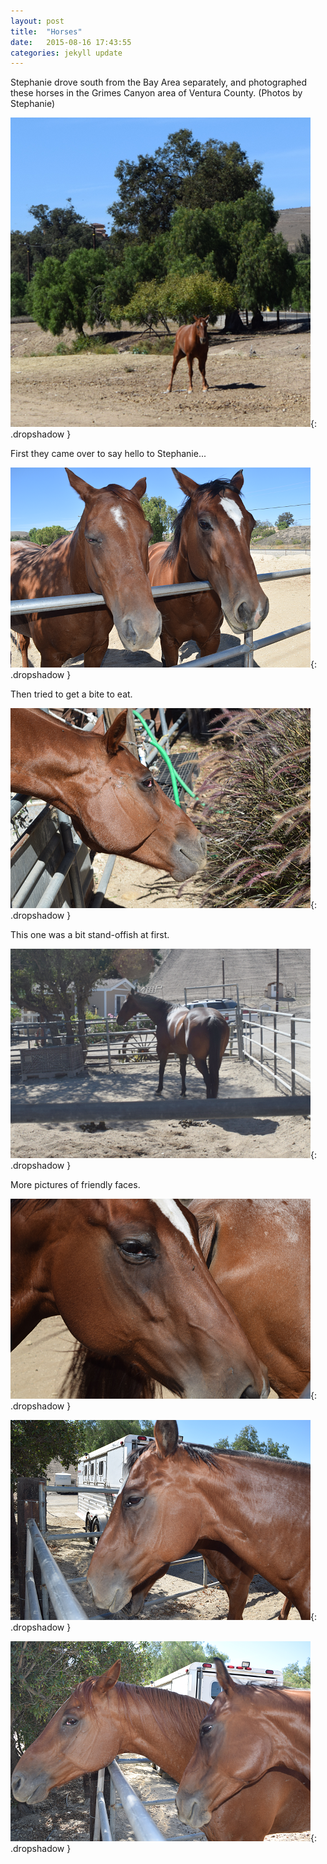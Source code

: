 ```yaml
---
layout: post
title:  "Horses"
date:   2015-08-16 17:43:55
categories: jekyll update
---
```

Stephanie drove south from the Bay Area separately, and photographed these horses in the Grimes Canyon area of Ventura County.  (Photos by Stephanie)  


![Horse in Distance](/images/2015-08-16_horses/distant_horse.png){: .dropshadow }  

First they came over to say hello to Stephanie...  

![Two horses at a fence](/images/2015-08-16_horses/two_horses.png){: .dropshadow }

Then tried to get a bite to eat.  

![Horse behind fence reaching for grass](/images/2015-08-16_horses/one_horse.png){: .dropshadow }

This one was a bit stand-offish at first.  

![Horse in coral](/images/2015-08-16_horses/horse_in_coral.png){: .dropshadow }

More pictures of friendly faces.  

![Horse in coral](/images/2015-08-16_horses/profile1.png){: .dropshadow }

![Horse in coral](/images/2015-08-16_horses/profile2.png){: .dropshadow }

![Horse in coral](/images/2015-08-16_horses/profile3.png){: .dropshadow }
